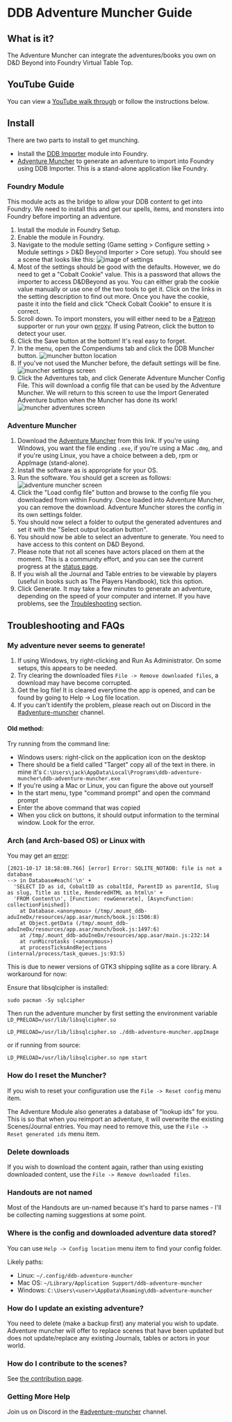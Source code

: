 # DDB Adventure Muncher Guide


## What is it?

The Adventure Muncher can integrate the adventures/books you own on D&D Beyond into Foundry Virtual Table Top.

## YouTube Guide

You can view a [YouTube walk through](https://www.youtube.com/watch?v=OMaJHLQORWo&feature=youtu.be) or follow the instructions below.

## Install

There are two parts to install to get munching. 

* Install the [DDB Importer](https://foundryvtt.com/packages/ddb-importer/) module into Foundry.
* [Adventure Muncher](https://github.com/MrPrimate/ddb-adventure-muncher/releases/latest) to generate an adventure to import into Foundry using DDB Importer.
This is a stand-alone application like Foundry.

### Foundry Module

This module acts as the bridge to allow your DDB content to get into Foundry.
We need to install this and get our spells, items, and monsters into Foundry before importing an adventure.

1. Install the module in Foundry Setup.
2. Enable the module in Foundry.
3. Navigate to the module setting (Game setting > Configure setting > Module settings > D&D Beyond Importer > Core setup).
You should see a scene that looks like this:
![image of settings](./images/core.png)
4. Most of the settings should be good with the defaults.
However, we do need to get a "Cobalt Cookie" value.
This is a password that allows the importer to access D&DBeyond as you.
You can either grab the cookie value manually or use one of the two tools to get it.
Click on the links in the setting description to find out more.
Once you have the cookie, paste it into the field and click "Check Cobalt Cookie" to ensure it is correct.
5. Scroll down.
To import monsters, you will either need to be a [Patreon](https://www.patreon.com/MrPrimate) supporter or run your own [proxy](https://github.com/MrPrimate/ddb-proxy).
If using Patreon, click the button to detect your user.
6. Click the Save button at the bottom!
It's real easy to forget.
7. In the menu, open the Compendiums tab and click the DDB Muncher button.
![muncher button location](./images/buttons.png)
8. If you've not used the Muncher before, the default settings will be fine.
![muncher settings screen](./images/muncher-settings.png)
9. Click the Adventures tab, and click Generate Adventure Muncher Config File.
This will download a config file that can be used by the Adventure Muncher.
We will return to this screen to use the Import Generated Adventure button when the Muncher has done its work!
![muncher adventures screen](./images/muncher-adventures.png)


### Adventure Muncher

1. Download the [Adventure Muncher](https://github.com/MrPrimate/ddb-adventure-muncher/releases/latest) from this link.
If you're using Windows, you want the file ending `.exe`, if you're using a Mac `.dmg`, and if you're using Linux, you have a choice between a deb, rpm or AppImage (stand-alone).
2. Install the software as is appropriate for your OS.
3. Run the software.
You should get a screen as follows:
![adventure muncher screen](./images/blank-config.png)
4. Click the "Load config file" button and browse to the config file you downloaded from within Foundry.
Once loaded into Adventure Muncher, you can remove the download. Adventure Muncher stores the config in its own settings folder.
5. You should now select a folder to output the generated adventures and set it with the "Select output location button".
6. You should now be able to select an adventure to generate.
You need to have access to this content on D&D Beyond.
7. Please note that not all scenes have actors placed on them at the moment.
This is a community effort, and you can see the current progress at the [status page](https://docs.ddb.mrprimate.co.uk/status.html).
8. If you wish all the Journal and Table entries to be viewable by players (useful in books such as The Players Handbook), tick this option.
9. Click Generate.
It may take a few minutes to generate an adventure, depending on the speed of your computer and internet.
If you have problems, see the [Troubleshooting](#troubleshooting) section.


## Troubleshooting and FAQs

### My adventure never seems to generate!

1. If using Windows, try right-clicking and Run As Administrator. On some setups, this appears to be needed.
2. Try clearing the downloaded files `File -> Remove downloaded files`, a download may have become corrupted.
3. Get the log file! It is cleared everytime the app is opened, and can be found by going to Help -> Log file location.
4. If you can't identify the problem, please reach out on Discord in the [#adventure-muncher](https://discord.gg/ZZjxEBkqSH) channel.

#### Old method:

Try running from the command line:

* Windows users: right-click on the application icon on the desktop
* There should be a field called "Target" copy all of the text in there. in mine it's `C:\Users\jack\AppData\Local\Programs\ddb-adventure-muncher\ddb-adventure-muncher.exe`
* If you're using a Mac or Linux, you can figure the above out yourself
* In the start menu, type "command prompt" and open the command prompt
* Enter the above command that was copied
* When you click on buttons, it should output information to the terminal window.
Look for the error.

### Arch (and Arch-based OS) or Linux with

You may get an [error](https://github.com/MrPrimate/ddb-adventure-muncher/issues/8):

```
[2021-10-17 18:58:08.766] [error] Error: SQLITE_NOTADB: file is not a database
--> in Database#each('\n' +
  'SELECT ID as id, CobaltID as cobaltId, ParentID as parentId, Slug as slug, Title as title, RenderedHTML as html\n' +
  'FROM Content\n', [Function: rowGenerate], [AsyncFunction: collectionFinished])
    at Database.<anonymous> (/tmp/.mount_ddb-aduIneDx/resources/app.asar/munch/book.js:1506:8)
    at Object.getData (/tmp/.mount_ddb-aduIneDx/resources/app.asar/munch/book.js:1497:6)
    at /tmp/.mount_ddb-aduIneDx/resources/app.asar/main.js:232:14
    at runMicrotasks (<anonymous>)
    at processTicksAndRejections (internal/process/task_queues.js:93:5)
```

This is due to newer versions of GTK3 shipping sqllite as a core library. A workaround for now:

Ensure that libsqlcipher is installed:

```
sudo pacman -Sy sqlcipher
```

Then run the adventure muncher by first setting the environment variable `LD_PRELOAD=/usr/lib/libsqlcipher.so`

`LD_PRELOAD=/usr/lib/libsqlcipher.so ./ddb-adventure-muncher.appImage`

or if running from source:

`LD_PRELOAD=/usr/lib/libsqlcipher.so npm start`

### How do I reset the Muncher?

If you wish to reset your configuration use the `File -> Reset config` menu item.

The Adventure Module also generates a database of "lookup ids" for you. This is so that when you reimport an adventure, it will overwrite the existing Scenes/Journal entries. You may need to remove this, use the `File -> Reset generated ids` menu item.

### Delete downloads

If you wish to download the content again, rather than using existing downloaded content, use the `File -> Remove downloaded files`.

### Handouts are not named

Most of the Handouts are un-named because it's hard to parse names - I'll be collecting naming suggestions at some point.

### Where is the config and downloaded adventure data stored?

You can use `Help -> Config location` menu item to find your config folder.

Likely paths:

* Linux: `~/.config/ddb-adventure-muncher`
* Mac OS: `~/Library/Application Support/ddb-adventure-muncher`
* Windows: `C:\Users\<user>\AppData\Roaming\ddb-adventure-muncher`


### How do I update an existing adventure?

You need to delete (make a backup first) any material you wish to update.
Adventure muncher will offer to replace scenes that have been updated but does not update/replace any existing Journals, tables or actors in your world.

### How do I contribute to the scenes?

See [the contribution page](./scenes.md).

### Getting More Help

Join us on Discord in the [#adventure-muncher](https://discord.gg/ZZjxEBkqSH) channel.
